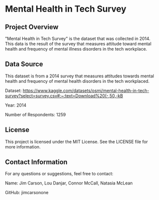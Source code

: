 # Mental Health in Tech Survey

## Project Overview

"Mental Health in Tech Survey" is the dataset that was collected in 2014. This data is the result of the survey that measures attitude toward mental health and frequency of mental illness disorders in the tech workplace.

## Data Source

This dataset is from a 2014 survey that measures attitudes towards mental health and frequency of mental health disorders in the tech workplaced.

Dataset: https://www.kaggle.com/datasets/osmi/mental-health-in-tech-survey?select=survey.csv#:~:text=Download%20(-,50,-kB

Year: 2014

Number of Respondents: 1259

## License

This project is licensed under the MIT License. See the LICENSE file for more information.

## Contact Information

For any questions or suggestions, feel free to contact:

Name: Jim Carson, Lou Danjar, Connor McCall, Natasia McLean

GitHub: jimcarsonone
